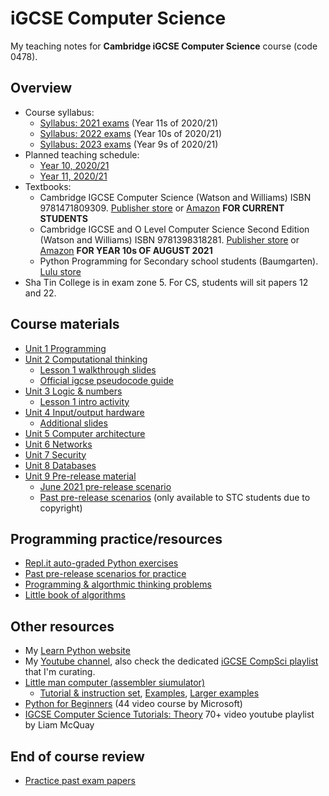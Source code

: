 # iGCSE Computer Science

My teaching notes for  **Cambridge iGCSE Computer Science** course (code 0478).

## Overview

* Course syllabus: 
    * [Syllabus: 2021 exams](distribute/syllabus-2021.pdf) (Year 11s of 2020/21)
    * [Syllabus: 2022 exams](distribute/syllabus-2022.pdf) (Year 10s of 2020/21)
    * [Syllabus: 2023 exams](distribute/syllabus-2023-to-2025.pdf.pdf) (Year 9s of 2020/21)
* Planned teaching schedule: 
    * [Year 10, 2020/21](planner-2020-2021-y10.pdf)
    * [Year 11, 2020/21](planner-2020-2021-y11.pdf)
* Textbooks:
    * Cambridge IGCSE Computer Science (Watson and Williams) ISBN 9781471809309. [Publisher store](https://www.hoddereducation.co.uk/subjects/ict/products/14-16/cambridge-igcse-computer-science) or [Amazon](https://www.amazon.com/Cambridge-IGCSE-Computer-Science-Watson/dp/1471809307) **FOR CURRENT STUDENTS**
    * Cambridge IGCSE and O Level Computer Science Second Edition (Watson and Williams) ISBN 9781398318281. [Publisher store](https://www.hoddereducation.co.uk/subjects/general/products/14-16/cambridge-igcse-and-o-level-computer-science-secon) or [Amazon](https://www.amazon.com/Cambridge-IGCSE-Computer-Science-Second-dp-1398318280/dp/1398318280/) **FOR YEAR 10s OF AUGUST 2021**
    * Python Programming for Secondary school students (Baumgarten). [Lulu store](http://www.lulu.com/shop/paul-baumgarten/python-programming-for-secondary-school-students/paperback/product-24448947.html)
* Sha Tin College is in exam zone 5. For CS, students will sit papers 12 and 22.

## Course materials

* [Unit 1 Programming](igcse-1-programming.pdf)
* [Unit 2 Computational thinking](igcse-2-computational-thinking.pdf)
    * [Lesson 1 walkthrough slides](igcse-2-computational-thinking-slides.pdf)
    * [Official igcse pseudocode guide](0984_Pseudocode_Guide_for_Teachers_(for_examination_from_2019).pdf)
* [Unit 3 Logic & numbers](igcse-3-logic-and-numbers.pdf)
    * [Lesson 1 intro activity](igcse-3-intro-activity.pdf)
* [Unit 4 Input/output hardware](igcse-4-io-hardware.pdf)
    * [Additional slides](igcse-4-io-hardware-2019-slides.pdf)
* [Unit 5 Computer architecture](igcse-5-computer-architecture-r2.pdf)
* [Unit 6 Networks](igcse-6-networks.pdf)
* [Unit 7 Security](igcse-7-security.pdf)
* [Unit 8 Databases](igcse-5-databases.pdf)
* [Unit 9 Pre-release material](igcse-9-pre-release.pdf)
    * [June 2021 pre-release scenario](pre-release/0478_s21_pm_22_Mountain_trains.pdf)
    * [Past pre-release scenarios](https://drive.google.com/drive/folders/19Jy6zoJB3sjAWNPmGRRjx5P-5nKJ3ApQ?usp=sharing) (only available to STC students due to copyright)

## Programming practice/resources

* [Repl.it auto-graded Python exercises](https://repl.it/data/classrooms/share/9d68c5288e184810f61b489d14ccfa54)
* [Past pre-release scenarios for practice](distribute/past-pre-release-scenarios.pdf)
* [Programming & algorthmic thinking problems](https://pbaumgarten.com/problems)
* [Little book of algorithms](http://www.mrlaulearning.com/2019/04/LBOA.html)

## Other resources

* My [Learn Python website](https://pbaumgarten.com/python)
* My [Youtube channel](https://youtube.com/pbaumgarten), also check the dedicated [iGCSE CompSci playlist](https://www.youtube.com/playlist?list=PLM-syYolLbsxQPkjCUOwNAugoldsLyFr2) that I'm curating.
* [Little man computer (assembler siumulator)](https://peterhigginson.co.uk/lmc/)
   * [Tutorial & instruction set](http://www.teachingcomputing.com/coding.php?s=LMC), [Examples](https://www.vivaxsolutions.com/web/lmc.aspx), [Larger examples](https://teachcomputerscience.com/little-man-computer/)
* [Python for Beginners](https://www.youtube.com/playlist?list=PLlrxD0HtieHhS8VzuMCfQD4uJ9yne1mE6) (44 video course by Microsoft)
* [IGCSE Computer Science Tutorials: Theory](https://www.youtube.com/playlist?list=PLOSlKu-9UiBqaDNtAyYWOpjXTuQUCyaV7) 70+ video youtube playlist by Liam McQuay 

## End of course review

* [Practice past exam papers](https://www.cambridgeinternational.org/programmes-and-qualifications/cambridge-igcse-9-1-computer-science-0984/past-papers/)

